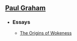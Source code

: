 ## [Paul Graham](https://en.wikipedia.org/wiki/Paul_Graham_(programmer))
- ### Essays
	- [The Origins of Wokeness](https://paulgraham.com/woke.html)